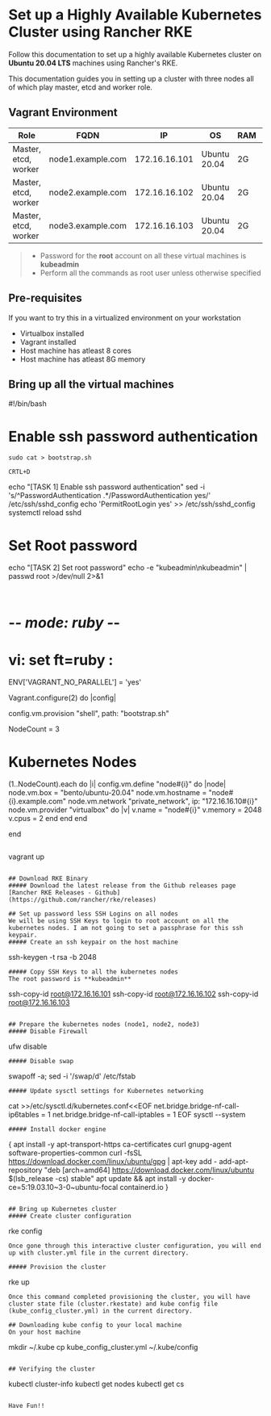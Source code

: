 # Set up a Highly Available Kubernetes Cluster using Rancher RKE
Follow this documentation to set up a highly available Kubernetes cluster on __Ubuntu 20.04 LTS__ machines using Rancher's RKE.

This documentation guides you in setting up a cluster with three nodes all of which play master, etcd and worker role.

## Vagrant Environment
|Role|FQDN|IP|OS|RAM|CPU|
|----|----|----|----|----|----|
|Master, etcd, worker|node1.example.com|172.16.16.101|Ubuntu 20.04|2G|2|
|Master, etcd, worker|node2.example.com|172.16.16.102|Ubuntu 20.04|2G|2|
|Master, etcd, worker|node3.example.com|172.16.16.103|Ubuntu 20.04|2G|2|

> * Password for the **root** account on all these virtual machines is **kubeadmin**
> * Perform all the commands as root user unless otherwise specified

## Pre-requisites
If you want to try this in a virtualized environment on your workstation
* Virtualbox installed
* Vagrant installed
* Host machine has atleast 8 cores
* Host machine has atleast 8G memory

## Bring up all the virtual machines


  
#!/bin/bash

# Enable ssh password authentication

```
sudo cat > bootstrap.sh

CRTL+D

```
echo "[TASK 1] Enable ssh password authentication"
sed -i 's/^PasswordAuthentication .*/PasswordAuthentication yes/' /etc/ssh/sshd_config
echo 'PermitRootLogin yes' >> /etc/ssh/sshd_config
systemctl reload sshd

# Set Root password
echo "[TASK 2] Set root password"
echo -e "kubeadmin\nkubeadmin" | passwd root >/dev/null 2>&1

```


```
# -*- mode: ruby -*-
# vi: set ft=ruby :

ENV['VAGRANT_NO_PARALLEL'] = 'yes'

Vagrant.configure(2) do |config|

  config.vm.provision "shell", path: "bootstrap.sh"

  NodeCount = 3

  # Kubernetes Nodes
  (1..NodeCount).each do |i|
    config.vm.define "node#{i}" do |node|
      node.vm.box = "bento/ubuntu-20.04"
      node.vm.hostname = "node#{i}.example.com"
      node.vm.network "private_network", ip: "172.16.16.10#{i}"
      node.vm.provider "virtualbox" do |v|
        v.name = "node#{i}"
        v.memory = 2048
        v.cpus = 2
      end
    end
  end

end

```

```
vagrant up
```

## Download RKE Binary
##### Download the latest release from the Github releases page
[Rancher RKE Releases - Github](https://github.com/rancher/rke/releases)

## Set up password less SSH Logins on all nodes
We will be using SSH Keys to login to root account on all the kubernetes nodes. I am not going to set a passphrase for this ssh keypair.
##### Create an ssh keypair on the host machine
```
ssh-keygen -t rsa -b 2048
```
##### Copy SSH Keys to all the kubernetes nodes
The root password is **kubeadmin**
```
ssh-copy-id root@172.16.16.101
ssh-copy-id root@172.16.16.102
ssh-copy-id root@172.16.16.103
```

## Prepare the kubernetes nodes (node1, node2, node3)
##### Disable Firewall
```
ufw disable
```
##### Disable swap
```
swapoff -a; sed -i '/swap/d' /etc/fstab
```
##### Update sysctl settings for Kubernetes networking
```
cat >>/etc/sysctl.d/kubernetes.conf<<EOF
net.bridge.bridge-nf-call-ip6tables = 1
net.bridge.bridge-nf-call-iptables = 1
EOF
sysctl --system
```
##### Install docker engine
```
{
  apt install -y apt-transport-https ca-certificates curl gnupg-agent software-properties-common
  curl -fsSL https://download.docker.com/linux/ubuntu/gpg | apt-key add -
  add-apt-repository "deb [arch=amd64] https://download.docker.com/linux/ubuntu $(lsb_release -cs) stable"
  apt update && apt install -y docker-ce=5:19.03.10~3-0~ubuntu-focal containerd.io
}
```

## Bring up Kubernetes cluster
##### Create cluster configuration
```
rke config
```
Once gone through this interactive cluster configuration, you will end up with cluster.yml file in the current directory.

##### Provision the cluster
```
rke up
```
Once this command completed provisioning the cluster, you will have cluster state file (cluster.rkestate) and kube config file (kube_config_cluster.yml) in the current directory.

## Downloading kube config to your local machine
On your host machine
```
mkdir ~/.kube
cp kube_config_cluster.yml ~/.kube/config
```

## Verifying the cluster
```
kubectl cluster-info
kubectl get nodes
kubectl get cs
```

Have Fun!!
